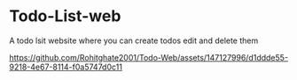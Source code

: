 # Todo-List-web
A todo lsit website where you can create todos edit and delete them






 

https://github.com/Rohitghate2001/Todo-Web/assets/147127996/d1ddde55-9218-4e67-8114-f0a5747d0c11



